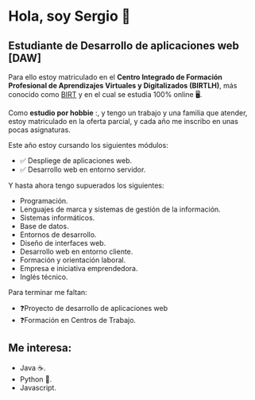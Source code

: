# Hola, soy Sergio 👋

## Estudiante de Desarrollo de aplicaciones web [DAW]

Para ello estoy matriculado en el __Centro Integrado de Formación Profesional de Aprendizajes Virtuales y Digitalizados (BIRTLH)__, más conocido como [BIRT](https://www.birt.eus) y en el cual se estudia 100% online 🖥️.

Como __estudio por hobbie__ :, y tengo un trabajo y una familia que atender, estoy matriculado en la oferta parcial, y cada año me inscribo en unas pocas asignaturas.

Este año estoy cursando los siguientes módulos:

- ✅ Despliege de aplicaciones web.
- ✅ Desarrollo web en entorno servidor.

Y hasta ahora tengo supuerados los siguientes:

- Programación.
- Lenguajes de marca y sistemas de gestión de la información.
- Sistemas informáticos.
- Base de datos.
- Entornos de desarrollo.
- Diseño de interfaces web.
- Desarrollo web en entorno cliente.
- Formación y orientación laboral.
- Empresa e iniciativa emprendedora.
- Inglés técnico.

Para terminar me faltan:

- ❓Proyecto de desarrollo de aplicaciones web
- ❓Formación en Centros de Trabajo.

## Me interesa:

+ Java ☕.
+ Python 🐍.
+ Javascript.
